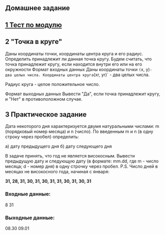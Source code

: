## Домашнее задание

## [1 Тест по модулю](https://forms.gle/5p5YNtd7HMD5uEvb8)



## 2 "Точка в круге"

Даны координаты точки, координаты центра круга и его радиус.
Определить принадлежит ли данная точка кругу.
Будем считать, что точка принадлежит кругу, если находится внутри его или на его окружности
Формат входных данных
Даны координаты точки `(`x, y)` - два целых числа.
Координаты центра круга `(xr, yr)` - два целых числа.

Радиус круга - целое положительное число.

Формат выходных данных
Вывести "Да", если точка принадлежит кругу, и "Нет" в противоположном случае.


## 3 Практическое задание

Дата некоторого дня характеризуется двумя натуральными числами: m (порядковый номер месяца) и n (число). По введенным m и n (в одну строку через пробел) определить:


а) дату предыдущего дня
б) дату следующего дня


В задаче принять, что год не является високосным. Вывести предыдущую дату и следующую дату (в формате: mm.dd, где m - число месяца; d - номер дня) в одну строчку через пробел.
P.S. Число дней в месяцах не високосного года, начиная с января:

__31, 28, 31, 30, 31, 30, 31, 31, 30, 31, 30, 31__

### Входные данные:
8 31
### Выходные данные:
08.30 09.01


